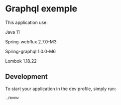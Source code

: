 
# Graphql exemple
This application use:

Java 11

Spring-webflux 2.7.0-M3

Spring-graphql 1.0.0-M6

Lombok 1.18.22


## Development

To start your application in the dev profile, simply run:

    ./mvnw
